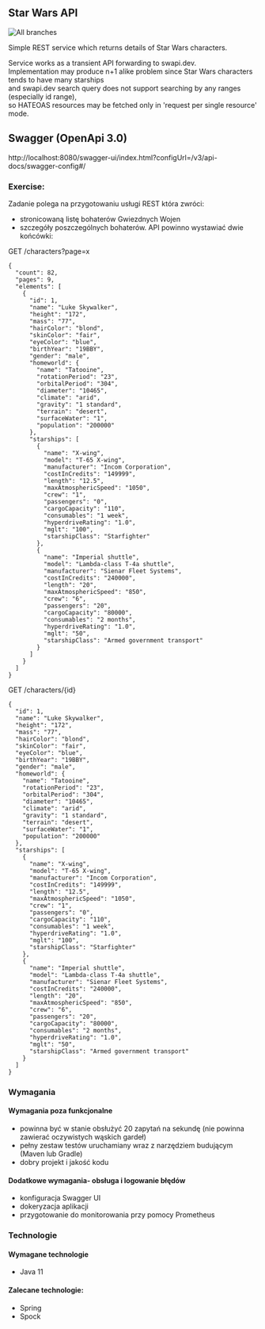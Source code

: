 ## Star Wars API
![All branches](https://github.com/Patrolfr/apisw/workflows/All%20branches/badge.svg?branch=apisw%2Fdevelopment)

Simple REST service which returns details of Star Wars characters.

Service works as a transient API forwarding to swapi.dev.  
Implementation may produce n+1 alike problem since Star Wars characters tends to have many starships  
and swapi.dev search query does not support searching by any ranges (especially id range),  
so HATEOAS resources may be fetched only in 'request per single resource' mode.

## Swagger (OpenApi 3.0)
http://localhost:8080/swagger-ui/index.html?configUrl=/v3/api-docs/swagger-config#/

### Exercise:

Zadanie polega na przygotowaniu usługi REST która zwróci:
- stronicowaną listę bohaterów Gwiezdnych Wojen
- szczegóły poszczególnych bohaterów.
API powinno wystawiać dwie końcówki:

GET /characters?page=x
```
{
  "count": 82,
  "pages": 9,
  "elements": [
    {
      "id": 1,
      "name": "Luke Skywalker",
      "height": "172",
      "mass": "77",
      "hairColor": "blond",
      "skinColor": "fair",
      "eyeColor": "blue",
      "birthYear": "19BBY",
      "gender": "male",
      "homeworld": {
        "name": "Tatooine",
        "rotationPeriod": "23",
        "orbitalPeriod": "304",
        "diameter": "10465",
        "climate": "arid",
        "gravity": "1 standard",
        "terrain": "desert",
        "surfaceWater": "1",
        "population": "200000"
      },
      "starships": [
        {
          "name": "X-wing",
          "model": "T-65 X-wing",
          "manufacturer": "Incom Corporation",
          "costInCredits": "149999",
          "length": "12.5",
          "maxAtmosphericSpeed": "1050",
          "crew": "1",
          "passengers": "0",
          "cargoCapacity": "110",
          "consumables": "1 week",
          "hyperdriveRating": "1.0",
          "mglt": "100",
          "starshipClass": "Starfighter"
        },
        {
          "name": "Imperial shuttle",
          "model": "Lambda-class T-4a shuttle",
          "manufacturer": "Sienar Fleet Systems",
          "costInCredits": "240000",
          "length": "20",
          "maxAtmosphericSpeed": "850",
          "crew": "6",
          "passengers": "20",
          "cargoCapacity": "80000",
          "consumables": "2 months",
          "hyperdriveRating": "1.0",
          "mglt": "50",
          "starshipClass": "Armed government transport"
        }
      ]
    }
  ]
}
```
GET /characters/{id}
```
{
  "id": 1,
  "name": "Luke Skywalker",
  "height": "172",
  "mass": "77",
  "hairColor": "blond",
  "skinColor": "fair",
  "eyeColor": "blue",
  "birthYear": "19BBY",
  "gender": "male",
  "homeworld": {
    "name": "Tatooine",
    "rotationPeriod": "23",
    "orbitalPeriod": "304",
    "diameter": "10465",
    "climate": "arid",
    "gravity": "1 standard",
    "terrain": "desert",
    "surfaceWater": "1",
    "population": "200000"
  },
  "starships": [
    {
      "name": "X-wing",
      "model": "T-65 X-wing",
      "manufacturer": "Incom Corporation",
      "costInCredits": "149999",
      "length": "12.5",
      "maxAtmosphericSpeed": "1050",
      "crew": "1",
      "passengers": "0",
      "cargoCapacity": "110",
      "consumables": "1 week",
      "hyperdriveRating": "1.0",
      "mglt": "100",
      "starshipClass": "Starfighter"
    },
    {
      "name": "Imperial shuttle",
      "model": "Lambda-class T-4a shuttle",
      "manufacturer": "Sienar Fleet Systems",
      "costInCredits": "240000",
      "length": "20",
      "maxAtmosphericSpeed": "850",
      "crew": "6",
      "passengers": "20",
      "cargoCapacity": "80000",
      "consumables": "2 months",
      "hyperdriveRating": "1.0",
      "mglt": "50",
      "starshipClass": "Armed government transport"
    }
  ]
}
```
### Wymagania
#### Wymagania poza funkcjonalne
- powinna być w stanie obsłużyć 20 zapytań na sekundę (nie powinna zawierać oczywistych wąskich gardeł)
- pełny zestaw testów uruchamiany wraz z narzędziem budującym (Maven lub Gradle)
- dobry projekt i jakość kodu
#### Dodatkowe wymagania- obsługa i logowanie błędów
- konfiguracja Swagger UI
- dokeryzacja aplikacji
- przygotowanie do monitorowania przy pomocy Prometheus
### Technologie
#### Wymagane technologie
- Java 11

#### Zalecane technologie:
- Spring
- Spock

